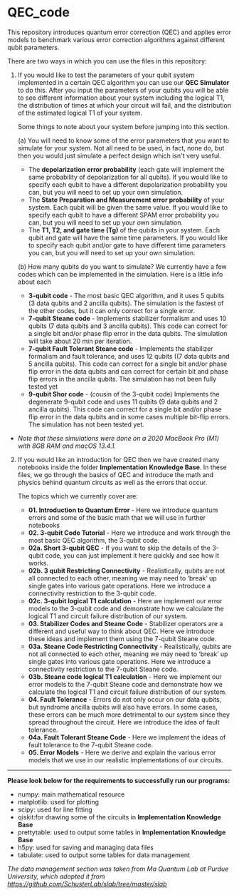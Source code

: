 # QEC_code
This repository introduces quantum error correction (QEC) and applies error models to benchmark various error correction algorithms against different qubit parameters. 

There are two ways in which you can use the files in this repository:

1. If you would like to test the parameters of your qubit system implemented in a certain QEC algorithm you can use our **QEC Simulator** to do this. After you input the parameters of your qubits you will be able to see different information about your system including the logical T1, the distribution of times at which your circuit will fail, and the distribution of the estimated logical T1 of your system.

	Some things to note about your system before jumping into this section.

	(a) You will need to know some of the error parameters that you want to simulate for your system. Not all need to be used, in fact, none do, but then you would just simulate a perfect design which isn't very useful.
  	- The **depolarization error probability** (each gate will implement the same probability of depolarization for all qubits). If you would like to specify each qubit to have a different depolarization probability you can, but you will need to set up your own simulation.
  	- The **State Preparation and Measurement error probability** of your system. Each qubit will be given the same value. If you would like to specify each qubit to have a different SPAM error probability you can, but you will need to set up your own simulation.
  	- The **T1, T2, and gate time (Tg)** of the qubits in your system. Each qubit and gate will have the same time parameters. If you would like to specify each qubit and/or gate to have different time parameters you can, but you will need to set up your own simulation.

	(b) How many qubits do you want to simulate? We currently have a few codes which can be implemented in the simulation. Here is a little info about each
  	- **3-qubit code** - The most basic QEC algorithm, and it uses 5 qubits (3 data qubits and 2 ancilla qubits). The simulation is the fastest of the other codes, but it can only correct for a single error.
  	- **7-qubit Steane code** - Implements stabilizer formalism and uses 10 qubits (7 data qubits and 3 ancilla qubits). This code can correct for a single bit and/or phase flip error in the data qubits. The simulation will take about 20 min per iteration.
  	- **7-qubit Fault Tolerant Steane code** - Implements the stabilizer formalism and fault tolerance, and uses 12 qubits ((7 data qubits and 5 ancilla qubits). This code can correct for a single bit and/or phase flip error in the data qubits and can correct for certain bit and phase flip errors in the ancilla qubits. The simulation has not been fully tested yet
  	- **9-qubit Shor code** - (cousin of the 3-qubit code) Implements the degenerate 9-qubit code and uses 11 qubits (9 data qubits and 2 ancilla qubits). This code can correct for a single bit and/or phase flip error in the data qubits and in some cases multiple bit-flip errors. The simulation has not been tested yet.

    
* *Note that these simulations were done on a 2020 MacBook Pro (M1) with 8GB RAM and macOS 13.4.1.*


2. If you would like an introduction for QEC then we have created many notebooks inside the folder **Implementation Knowledge Base**. In these files, we go through the basics of QEC and introduce the math and physics behind quantum circuits as well as the errors that occur.

	The topics which we currently cover are:
  
	- **01. Introduction to Quantum Error** - Here we introduce quantum errors and some of the basic math that we will use in further notebooks
 	- **02. 3-qubit Code Tutorial** - Here we introduce and work through the most basic QEC algorithm, the 3-qubit code.
	- **02a. Short 3-qubit QEC** - If you want to skip the details of the 3-qubit code, you can just implement it here quickly and see how it works.
	- **02b. 3 qubit Restricting Connectivity** - Realistically, qubits are not all connected to each other, meaning we may need to ‘break’ up single gates into various gate operations. Here we introduce a connectivity restriction to the 3-qubit code.
	- **02c. 3-qubit logical T1 calculation** - Here we implement our error models to the 3-qubit code and demonstrate how we calculate the logical T1 and circuit failure distribution of our system.
 	- **03. Stabilizer Codes and Steane Code** - Stabilizer operators are a different and useful way to think about QEC. Here we introduce these ideas and implement them using the 7-qubit Steane code.
  	- **03a. Steane Code Restricting Connectivity** - Realistically, qubits are not all connected to each other, meaning we may need to ‘break’ up single gates into various gate operations. Here we introduce a connectivity restriction to the 7-qubit Steane code.
  	- **03b. Steane code logical T1 calculation** - Here we implement our error models to the 7-qubit Steane code and demonstrate how we calculate the logical T1 and circuit failure distribution of our system.
  	- **04. Fault Tolerance** - Errors do not only occur on our data qubits, but syndrome ancilla qubits will also have errors. In some cases, these errors can be much more detrimental to our system since they spread throughout the circuit. Here we introduce the idea of fault tolerance.
  	- **04a. Fault Tolerant Steane Code** - Here we implement the ideas of fault tolerance to the 7-qubit Steane code.
  	- **05. Error Models** - Here we derive and explain the various error models that we use in our realistic implementations of our circuits.

- - - - - - - - - - - - - - - - - - - - - -

**Please look below for the requirements to successfully run our programs:**

- numpy: main mathematical resource
- matplotlib: used for plotting
- scipy: used for line fitting
- qiskit:for drawing some of the circuits in **Implementation Knowledge Base**
- prettytable: used to output some tables in **Implementation Knowledge Base**
- h5py: used for saving and managing data files
- tabulate: used to output some tables for data management

*The data management section was taken from Ma Quantum Lab at Purdue University, which adopted it from https://github.com/SchusterLab/slab/tree/master/slab*

